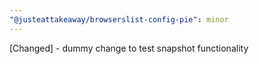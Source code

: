 ```yaml
---
"@justeattakeaway/browserslist-config-pie": minor
---
```


[Changed] - dummy change to test snapshot functionality
